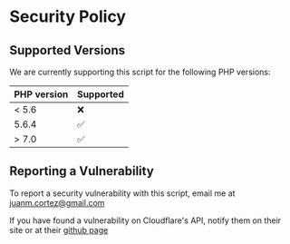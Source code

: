 # Security Policy

## Supported Versions

We are currently supporting this script for the following PHP versions:

| PHP version | Supported          |
| ----------- | ------------------ |
| < 5.6       | :x:                |
| 5.6.4       | :white_check_mark: |
| > 7.0       | :white_check_mark: |

## Reporting a Vulnerability

To report a security vulnerability with this script, email me at [juanm.cortez@gmail.com](mailto:juanm.cortez@gmail.com)

If you have found a vulnerability on Cloudflare's API, notify them on their site
or at their [github page](https://github.com/cloudflare)
